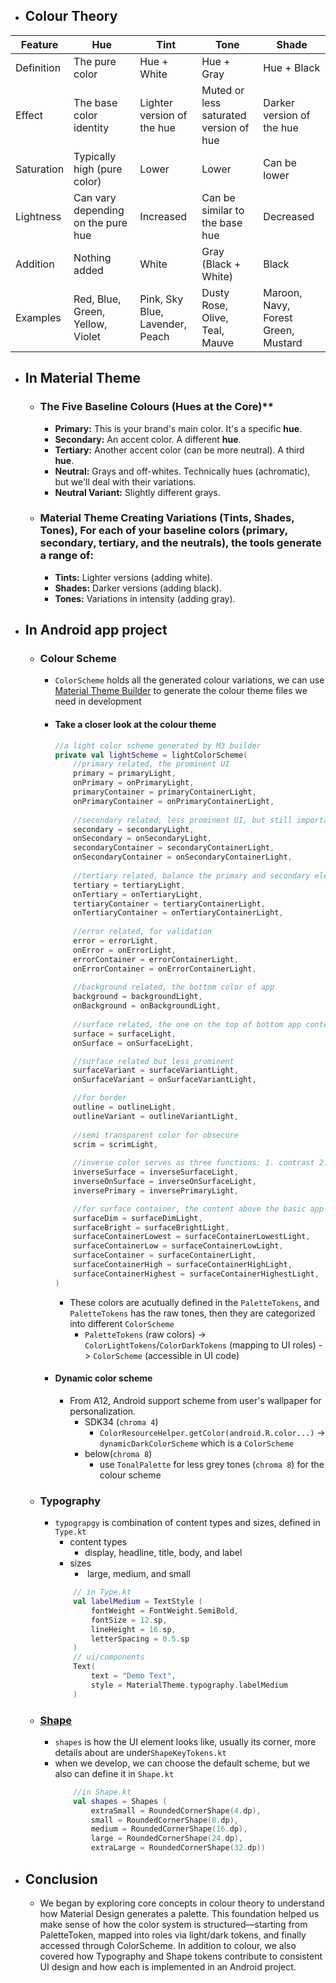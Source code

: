 - ## Colour Theory

| Feature    | Hue                                | Tint                            | Tone                                   | Shade                               |
| ---------- | ---------------------------------- | ------------------------------- | -------------------------------------- | ----------------------------------- |
| Definition | The pure color                     | Hue + White                     | Hue + Gray                             | Hue + Black                         |
| Effect     | The base color identity            | Lighter version of the hue      | Muted or less saturated version of hue | Darker version of the hue           |
| Saturation | Typically high (pure color)        | Lower                           | Lower                                  | Can be lower                        |
| Lightness  | Can vary depending on the pure hue | Increased                       | Can be similar to the base hue         | Decreased                           |
| Addition   | Nothing added                      | White                           | Gray (Black + White)                   | Black                               |
| Examples   | Red, Blue, Green, Yellow, Violet   | Pink, Sky Blue, Lavender, Peach | Dusty Rose, Olive, Teal, Mauve         | Maroon, Navy, Forest Green, Mustard |
- ## In Material Theme
	- ### The Five Baseline Colours (Hues at the Core)**
		- **Primary:** This is your brand's main color. It's a specific **hue**.
		- **Secondary:** An accent color. A different **hue**.
		- **Tertiary:** Another accent color (can be more neutral). A third **hue**.
		- **Neutral:** Grays and off-whites. Technically hues (achromatic), but we'll deal with their variations.
		- **Neutral Variant:** Slightly different grays.
	- ### Material Theme Creating Variations (Tints, Shades, Tones), For each of your baseline colors (primary, secondary, tertiary, and the neutrals), the tools generate a range of:
		- **Tints:** Lighter versions (adding white).
		- **Shades:** Darker versions (adding black).
		- **Tones:** Variations in intensity (adding gray).
- ## In Android app project
	- ### Colour Scheme
		- `ColorScheme` holds all the generated colour variations, we can use [Material Theme Builder](https://material-foundation.github.io/material-theme-builder/) to generate the colour theme files we need in development
		- #### Take a closer look at the colour theme
			```Kotlin
			//a light color scheme generated by M3 builder
			private val lightScheme = lightColorScheme(  
				//primary related, the prominent UI
			    primary = primaryLight,  
			    onPrimary = onPrimaryLight,  
			    primaryContainer = primaryContainerLight,  
			    onPrimaryContainer = onPrimaryContainerLight,  
			    
			    //secondary related, less prominent UI, but still important
			    secondary = secondaryLight,  
			    onSecondary = onSecondaryLight,  
			    secondaryContainer = secondaryContainerLight,  
			    onSecondaryContainer = onSecondaryContainerLight,
			    
			    //tertiary related, balance the primary and secondary elements
			    tertiary = tertiaryLight,  
			    onTertiary = onTertiaryLight,  
			    tertiaryContainer = tertiaryContainerLight,  
			    onTertiaryContainer = onTertiaryContainerLight,  
			    
			    //error related, for validation
			    error = errorLight,  
			    onError = onErrorLight,  
			    errorContainer = errorContainerLight,  
				onErrorContainer = onErrorContainerLight,
				    
			    //background related, the bottom color of app
			    background = backgroundLight,  
			    onBackground = onBackgroundLight, 
			    
				//surface related, the one on the top of bottom app content, like a diaoig
			    surface = surfaceLight,  
			    onSurface = onSurfaceLight,  
		    
			    //surface related but less prominent
			    surfaceVariant = surfaceVariantLight,  
			    onSurfaceVariant = onSurfaceVariantLight,  
		    
			    //for border 
			    outline = outlineLight,  
			    outlineVariant = outlineVariantLight,  
			    
			    //semi transparent color for obsecure
			    scrim = scrimLight,  
			    
				//inverse color serves as three functions: 1. contrast 2. draw attention 3. indicate a change
			    inverseSurface = inverseSurfaceLight,  
			    inverseOnSurface = inverseOnSurfaceLight,  
			    inversePrimary = inversePrimaryLight,  

				//for surface container, the content above the basic app content, such as dialog
			    surfaceDim = surfaceDimLight,  
			    surfaceBright = surfaceBrightLight,  
			    surfaceContainerLowest = surfaceContainerLowestLight,  
			    surfaceContainerLow = surfaceContainerLowLight,  
			    surfaceContainer = surfaceContainerLight,  
			    surfaceContainerHigh = surfaceContainerHighLight,  
			    surfaceContainerHighest = surfaceContainerHighestLight,  
			)
			```
			- These colors are acutually defined in the `PaletteTokens`, and `PaletteTokens` has the raw tones, then they are categorized into different `ColorScheme`
				- `PaletteTokens` (raw colors) -> `ColorLightTokens`/`ColorDarkTokens` (mapping to UI roles) -> `ColorScheme` (accessible in UI code)
		- #### Dynamic color scheme
			- From A12, Android support scheme from user's wallpaper for personalization.
				- SDK34 (`chroma 4`)
					- `ColorResourceHelper.getColor(android.R.color...)` -> `dynamicDarkColorScheme` which is a `ColorScheme`
				- below(`chroma 8`)
					- use `TonalPalette` for less grey tones (`chroma 8`) for the colour scheme
	- ### Typography
		- `typograpgy` is combination of content types and sizes, defined in `Type.kt`
			- content types
				- display, headline, title, body, and label
			- sizes
				-  large, medium, and small
			```Kotlin 
				// in Type.kt
				val labelMedium = TextStyle (       
					fontWeight = FontWeight.SemiBold,       
					fontSize = 12.sp,       
					lineHeight = 16.sp,       
					letterSpacing = 0.5.sp   
				)
				// ui/components
				Text(
				    text = "Demo Text",
				    style = MaterialTheme.typography.labelMedium
		        )
			```
	- ### [Shape](https://m3.material.io/styles/shape/shape-scale-tokens#b09934f1-1b0f-4ce4-ade6-4a1f138add6c)
		- `shapes` is how the UI element looks like, usually its corner, more details about  are under`ShapeKeyTokens.kt` 
		- when we develop, we can choose the default scheme, but we also can define it in `Shape.kt`
			```Kotlin
				//in Shape.kt
				val shapes = Shapes (   
					extraSmall = RoundedCornerShape(4.dp),   
					small = RoundedCornerShape(8.dp),   
					medium = RoundedCornerShape(16.dp),   
					large = RoundedCornerShape(24.dp),   
					extraLarge = RoundedCornerShape(32.dp))
			```
- ## Conclusion
	- We began by exploring core concepts in colour theory to understand how Material Design generates a palette. This foundation helped us make sense of how the color system is structured—starting from PaletteToken, mapped into roles via light/dark tokens, and finally accessed through ColorScheme. In addition to colour, we also covered how Typography and Shape tokens contribute to consistent UI design and how each is implemented in an Android project.
